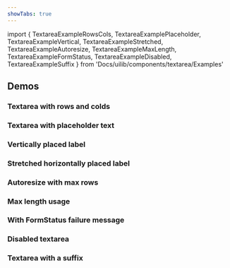 ```yaml
---
showTabs: true
---
```


import {
TextareaExampleRowsCols,
TextareaExamplePlaceholder,
TextareaExampleVertical,
TextareaExampleStretched,
TextareaExampleAutoresize,
TextareaExampleMaxLength,
TextareaExampleFormStatus,
TextareaExampleDisabled,
TextareaExampleSuffix
} from 'Docs/uilib/components/textarea/Examples'

## Demos

### Textarea with rows and colds

<TextareaExampleRowsCols />

### Textarea with placeholder text

<TextareaExamplePlaceholder />

### Vertically placed label

<TextareaExampleVertical />

### Stretched horizontally placed label

<TextareaExampleStretched />

### Autoresize with max rows

<TextareaExampleAutoresize />

### Max length usage

<TextareaExampleMaxLength />

### With FormStatus failure message

<TextareaExampleFormStatus />

### Disabled textarea

<TextareaExampleDisabled />

### Textarea with a suffix

<TextareaExampleSuffix />
